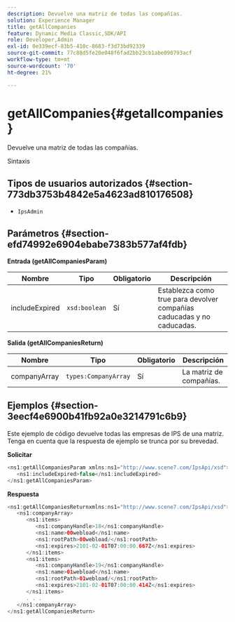 ```yaml
---
description: Devuelve una matriz de todas las compañías.
solution: Experience Manager
title: getAllCompanies
feature: Dynamic Media Classic,SDK/API
role: Developer,Admin
exl-id: 0e339ecf-83b5-410c-8683-f3d73bd92339
source-git-commit: 77c88d5fe20e048f6fad2bb23cb1abe090793acf
workflow-type: tm+mt
source-wordcount: '70'
ht-degree: 21%

---
```


# getAllCompanies{#getallcompanies}

Devuelve una matriz de todas las compañías.

Sintaxis

## Tipos de usuarios autorizados {#section-773db3753b4842e5a4623ad810176508}

* `IpsAdmin`

## Parámetros {#section-efd74992e6904ebabe7383b577af4fdb}

**Entrada (getAllCompaniesParam)**

| Nombre | Tipo | Obligatorio | Descripción |
|---|---|---|---|
| includeExpired | `xsd:boolean` | Sí | Establezca como true para devolver compañías caducadas y no caducadas. |

**Salida (getAllCompaniesReturn)**

| Nombre | Tipo | Obligatorio | Descripción |
|---|---|---|---|
| companyArray | `types:CompanyArray` | Sí | La matriz de compañías. |

## Ejemplos {#section-3eecf4e6900b41fb92a0e3214791c6b9}

Este ejemplo de código devuelve todas las empresas de IPS de una matriz. Tenga en cuenta que la respuesta de ejemplo se trunca por su brevedad.

**Solicitar**

```java
<ns1:getAllCompaniesParam xmlns:ns1="http://www.scene7.com/IpsApi/xsd">
   <ns1:includeExpired>false</ns1:includeExpired>
</ns1:getAllCompaniesParam>
```

**Respuesta**

```java
<ns1:getAllCompaniesReturnxmlns:ns1="http://www.scene7.com/IpsApi/xsd">
   <ns1:companyArray>
      <ns1:items>
         <ns1:companyHandle>18</ns1:companyHandle>
         <ns1:name>00webload</ns1:name>
         <ns1:rootPath>00webload/</ns1:rootPath>
         <ns1:expires>2101-02-01T07:00:00.667Z</ns1:expires>
      </ns1:items>
      <ns1:items>
         <ns1:companyHandle>19</ns1:companyHandle>
         <ns1:name>01webload</ns1:name>
         <ns1:rootPath>01webload/</ns1:rootPath>
         <ns1:expires>2101-02-01T07:00:00.414Z</ns1:expires>
      </ns1:items>
      . . .
   </ns1:companyArray>
</ns1:getAllCompaniesReturn>
```
